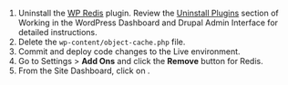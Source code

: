 1. Uninstall the [WP Redis](https://wordpress.org/plugins/wp-redis/) plugin. Review the [Uninstall Plugins](/cms-admin#uninstall-plugins) section of Working in the WordPress Dashboard and Drupal Admin Interface for detailed instructions.
1. Delete the `wp-content/object-cache.php` file.
1. Commit and deploy code changes to the Live environment.
1. Go to <span class="glyphicons glyphicons-cogwheel"></span> Settings > **Add Ons** and click the **Remove** button for Redis.
1. From the Site Dashboard, click on <span class="glyphicons glyphicons-cleaning"></span>.

